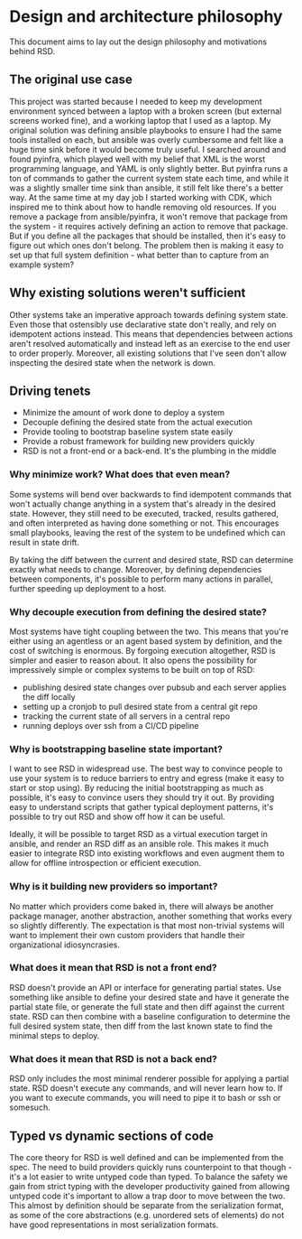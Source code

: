 # Design and architecture philosophy

This document aims to lay out the design philosophy and motivations behind RSD.

## The original use case

This project was started because I needed to keep my development environment synced between a laptop with a broken screen (but external screens worked fine), and a working laptop that I used as a laptop.
My original solution was defining ansible playbooks to ensure I had the same tools installed on each, but ansible was overly cumbersome and felt like a huge time sink before it would become truly useful.
I searched around and found pyinfra, which played well with my belief that XML is the worst programming language, and YAML is only slightly better.
But pyinfra runs a ton of commands to gather the current system state each time, and while it was a slightly smaller time sink than ansible, it still felt like there's a better way.
At the same time at my day job I started working with CDK, which inspired me to think about how to handle removing old resources.
If you remove a package from ansible/pyinfra, it won't remove that package from the system - it requires actively defining an action to remove that package.
But if you define all the packages that should be installed, then it's easy to figure out which ones don't belong.
The problem then is making it easy to set up that full system definition - what better than to capture from an example system?

## Why existing solutions weren't sufficient

Other systems take an imperative approach towards defining system state.
Even those that ostensibly use declarative state don't really, and rely on idempotent actions instead.
This means that dependencies between actions aren't resolved automatically and instead left as an exercise to the end user to order properly.
Moreover, all existing solutions that I've seen don't allow inspecting the desired state when the network is down.

## Driving tenets

- Minimize the amount of work done to deploy a system
- Decouple defining the desired state from the actual execution
- Provide tooling to bootstrap baseline system state easily
- Provide a robust framework for building new providers quickly
- RSD is not a front-end or a back-end. It's the plumbing in the middle

### Why minimize work? What does that even mean?

Some systems will bend over backwards to find idempotent commands that won't actually change anything in a system that's already in the desired state.
However, they still need to be executed, tracked, results gathered, and often interpreted as having done something or not.
This encourages small playbooks, leaving the rest of the system to be undefined which can result in state drift.

By taking the diff between the current and desired state, RSD can determine exactly what needs to change.
Moreover, by defining dependencies between components, it's possible to perform many actions in parallel, further speeding up deployment to a host.

### Why decouple execution from defining the desired state?

Most systems have tight coupling between the two.
This means that you're either using an agentless or an agent based system by definition, and the cost of switching is enormous.
By forgoing execution altogether, RSD is simpler and easier to reason about.
It also opens the possibility for impressively simple or complex systems to be built on top of RSD:

- publishing desired state changes over pubsub and each server applies the diff locally
- setting up a cronjob to pull desired state from a central git repo
- tracking the current state of all servers in a central repo
- running deploys over ssh from a CI/CD pipeline

### Why is bootstrapping baseline state important?

I want to see RSD in widespread use.
The best way to convince people to use your system is to reduce barriers to entry and egress (make it easy to start or stop using).
By reducing the initial bootstrapping as much as possible, it's easy to convince users they should try it out.
By providing easy to understand scripts that gather typical deployment patterns, it's possible to try out RSD and show off how it can be useful.

Ideally, it will be possible to target RSD as a virtual execution target in ansible, and render an RSD diff as an ansible role.
This makes it much easier to integrate RSD into existing workflows and even augment them to allow for offline introspection or efficient execution.

### Why is it building new providers so important?

No matter which providers come baked in, there will always be another package manager, another abstraction, another something that works every so slightly differently.
The expectation is that most non-trivial systems will want to implement their own custom providers that handle their organizational idiosyncrasies.

### What does it mean that RSD is not a front end?

RSD doesn't provide an API or interface for generating partial states.
Use something like ansible to define your desired state and have it generate the partial state file, or generate the full state and then diff against the current state.
RSD can then combine with a baseline configuration to determine the full desired system state, then diff from the last known state to find the minimal steps to deploy.

### What does it mean that RSD is not a back end?

RSD only includes the most minimal renderer possible for applying a partial state.
RSD doesn't execute any commands, and will never learn how to. If you want to execute commands, you will need to pipe it to bash or ssh or somesuch.

## Typed vs dynamic sections of code

The core theory for RSD is well defined and can be implemented from the spec.
The need to build providers quickly runs counterpoint to that though - it's a lot easier to write untyped code than typed.
To balance the safety we gain from strict typing with the developer productivity gained from allowing untyped code it's important to allow a trap door to move between the two.
This almost by definition should be separate from the serialization format, as some of the core abstractions (e.g. unordered sets of elements) do not have good representations in most serialization formats.
